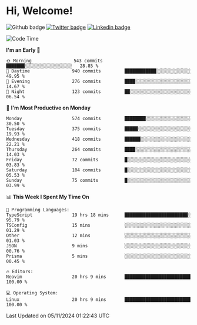   # Hi, Welcome!
  ![Github badge](https://img.shields.io/github/followers/kraken-afk.svg?style=social&label=Follow&maxAge=2592000)
  [![Twitter badge](https://img.shields.io/badge/-Twitter-00acee?style=flat-square&logo=Twitter&logoColor=white)](https://twitter.com/trshppl)
  [![Linkedin badge](https://img.shields.io/badge/LinkedIn-0077B5?style=flat-square&logo=linkedin&logoColor=white)](https://www.linkedin.com/in/noveanrer)
<!--START_SECTION:waka-->
![Code Time](http://img.shields.io/badge/Code%20Time-398%20hrs%205%20mins-blue)

**I'm an Early 🐤** 

```text
🌞 Morning                543 commits         ███████░░░░░░░░░░░░░░░░░░   28.85 % 
🌆 Daytime                940 commits         ████████████░░░░░░░░░░░░░   49.95 % 
🌃 Evening                276 commits         ████░░░░░░░░░░░░░░░░░░░░░   14.67 % 
🌙 Night                  123 commits         ██░░░░░░░░░░░░░░░░░░░░░░░   06.54 % 
```
📅 **I'm Most Productive on Monday** 

```text
Monday                   574 commits         ████████░░░░░░░░░░░░░░░░░   30.50 % 
Tuesday                  375 commits         █████░░░░░░░░░░░░░░░░░░░░   19.93 % 
Wednesday                418 commits         ██████░░░░░░░░░░░░░░░░░░░   22.21 % 
Thursday                 264 commits         ████░░░░░░░░░░░░░░░░░░░░░   14.03 % 
Friday                   72 commits          █░░░░░░░░░░░░░░░░░░░░░░░░   03.83 % 
Saturday                 104 commits         █░░░░░░░░░░░░░░░░░░░░░░░░   05.53 % 
Sunday                   75 commits          █░░░░░░░░░░░░░░░░░░░░░░░░   03.99 % 
```


📊 **This Week I Spent My Time On** 

```text
💬 Programming Languages: 
TypeScript               19 hrs 18 mins      ████████████████████████░   95.79 % 
TSConfig                 15 mins             ░░░░░░░░░░░░░░░░░░░░░░░░░   01.29 % 
Other                    12 mins             ░░░░░░░░░░░░░░░░░░░░░░░░░   01.03 % 
JSON                     9 mins              ░░░░░░░░░░░░░░░░░░░░░░░░░   00.76 % 
Prisma                   5 mins              ░░░░░░░░░░░░░░░░░░░░░░░░░   00.45 % 

🔥 Editors: 
Neovim                   20 hrs 9 mins       █████████████████████████   100.00 % 

💻 Operating System: 
Linux                    20 hrs 9 mins       █████████████████████████   100.00 % 
```


 Last Updated on 05/11/2024 01:22:43 UTC
<!--END_SECTION:waka-->